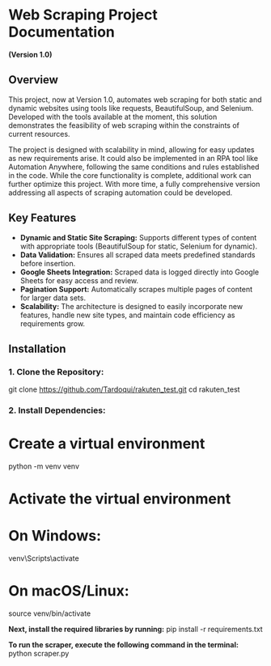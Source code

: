 # Web Scraping Project Documentation
**(Version 1.0)**

## Overview
This project, now at Version 1.0, automates web scraping for both static and dynamic websites using tools like requests, BeautifulSoup, and Selenium. Developed with the tools available at the moment, this solution demonstrates the feasibility of web scraping within the constraints of current resources.

The project is designed with scalability in mind, allowing for easy updates as new requirements arise. It could also be implemented in an RPA tool like Automation Anywhere, following the same conditions and rules established in the code. While the core functionality is complete, additional work can further optimize this project. With more time, a fully comprehensive version addressing all aspects of scraping automation could be developed.

## Key Features
- **Dynamic and Static Site Scraping:** Supports different types of content with appropriate tools (BeautifulSoup for static, Selenium for dynamic).
- **Data Validation:** Ensures all scraped data meets predefined standards before insertion.
- **Google Sheets Integration:** Scraped data is logged directly into Google Sheets for easy access and review.
- **Pagination Support:** Automatically scrapes multiple pages of content for larger data sets.
- **Scalability:** The architecture is designed to easily incorporate new features, handle new site types, and maintain code efficiency as requirements grow.

## Installation

### 1. Clone the Repository:

git clone https://github.com/Tardoqui/rakuten_test.git
cd rakuten_test

### 2. Install Dependencies:

# Create a virtual environment
python -m venv venv

# Activate the virtual environment
# On Windows:
venv\Scripts\activate
# On macOS/Linux:
source venv/bin/activate


**Next, install the required libraries by running:**
pip install -r requirements.txt


**To run the scraper, execute the following command in the terminal:**
python scraper.py
